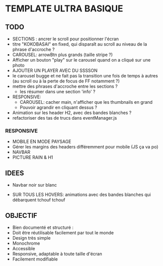 # TEMPLATE ULTRA BASIQUE

## TODO

<!-- - Faire de la navbar un composant JS autonome, en OOP -->
- SECTIONS : ancrer le scroll pour positionner l'écran
- titre "KOKOBASAI" en fixed, qui disparaît au scroll au niveau de la phrase d'accroche ?
- CAROUSEL: arrowBtn plus grands (taille stripe ?)
- Afficher un bouton "play" sur le carousel quand on a cliqué sur une photo
- AJOUTER UN PLAYER AVEC DU SSSSON
- le carousel bugge et ne fait pas la transition une fois de temps à autres (au scroll ou à la perte de focus de FF notamment ?)
- mettre des phrases d'accroche entre les sections ?
  - les résumer dans une section 'info' ?
- RESPONSIVE:
  - CAROUSEL: cacher main, n'afficher que les thumbnails en grand
  - Pouvoir agrandir en cliquant dessus ?
- Animation sur les header H2, avec des bandes blanches ?
- refactoriser des tas de trucs dans eventManager.js

### RESPONSIVE

- MOBILE EN MODE PAYSAGE
- Gérer les margins des headers différemment pour mobile (JS ça va po)
- NAVBAR
- PICTURE RAIN & H1

## IDEES

- Navbar noir sur blanc

- SUR TOUS LES HOVERS: animations avec des bandes blanches qui débarquent tchouf tchouf

## OBJECTIF

- Bien documenté et structuré :
- Doit être réutilisable facilement par tout le monde
- Design très simple
- Monochrome
- Accessible
- Responsive, adaptable à toute taille d'écran
- Facilement modifiable

